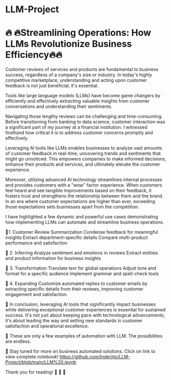 # LLM-Project

# 🔥 🔥Streamlining Operations: How LLMs Revolutionize Business Efficiency🔥🔥

Customer reviews of services and products are fundamental to business success, regardless of a company's size or industry. In today's highly competitive marketplace, understanding and acting upon customer feedback is not just beneficial; it's essential. 

Tools like large language models (LLMs) have become game changers by efficiently and effectively extracting valuable insights from customer conversations and understanding their sentiments.

Navigating those lengthy reviews can be challenging and time-consuming. Before transitioning from banking to data science, customer interaction was a significant part of my journey at a financial institution. I witnessed firsthand how critical it is to address customer concerns promptly and effectively.

Leveraging AI tools like LLMs enables businesses to analyze vast amounts of customer feedback in real-time, uncovering trends and sentiments that might go unnoticed. This empowers companies to make informed decisions, enhance their products and services, and ultimately elevate the customer experience.

Moreover, utilizing advanced AI technology streamlines internal processes and provides customers with a "wow" factor experience. When customers feel heard and see tangible improvements based on their feedback, it fosters trust and strengthens the relationship between them and the brand. In an era where customer expectations are higher than ever, exceeding those expectations sets businesses apart from the competition.

I have highlighted a few dynamic and powerful use cases demonstrating how implementing LLMs can automate and streamline business operations.

🎯1. Customer Review Summarization
      Condense feedback for meaningful insights
     Extract department-specific details
     Compare multi-product performance and satisfaction

🎯 2. Inferring
      Analyze sentiment and emotions in reviews
     Extract entities and product information for business insights

🎯 3. Transformation
     Translate text for global operations
     Adjust tone and format for a specific audience
     Implement grammar and spell-check tools

🎯 4. Expanding
Customize automated replies to customer emails by extracting specific details from their reviews, improving customer engagement and satisfaction.

📌 In conclusion, leveraging AI tools that significantly impact businesses while delivering exceptional customer experiences is essential for sustained success. It's not just about keeping pace with technological advancements; it's about leading the way and setting new standards in customer satisfaction and operational excellence.

📌 These are only a few examples of automation with LLM. The possibilities are endless. 

📣 Stay tuned for more on business automated solutions. Click on link to view  complete notebook!
https://github.com/Inderjito/LLM-Project/blob/main/LLM%20.ipynb

Thank you for reading! 💖 💖 💖 

